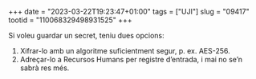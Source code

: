 +++
date = "2023-03-22T19:23:47+01:00"
tags = ["UJI"]
slug = "09417"
tootid = "110068329498931525"
+++

Si voleu guardar un secret, teniu dues opcions:

1. Xifrar-lo amb un algoritme suficientment segur, p. ex. AES-256.
2. Adreçar-lo a Recursos Humans per registre d’entrada, i mai no se’n sabrà res més.

